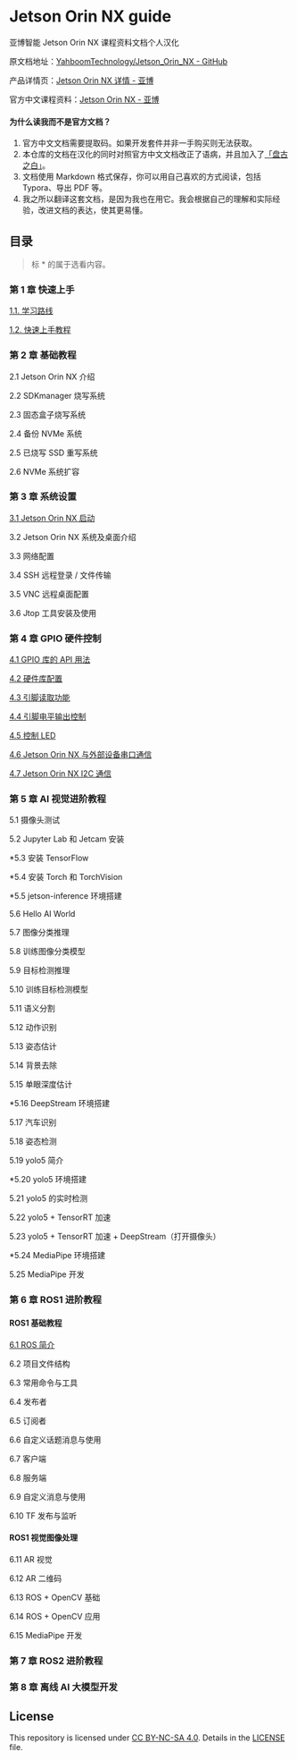 # Jetson Orin NX guide

亚博智能 Jetson Orin NX 课程资料文档个人汉化

原文档地址：[YahboomTechnology/Jetson_Orin_NX - GitHub](https://github.com/YahboomTechnology/Jetson_Orin_NX)

产品详情页：[Jetson Orin NX 详情 - 亚博](https://www.yahboom.com/tbdetails?id=550)

官方中文课程资料：[Jetson Orin NX - 亚博](https://www.yahboom.com/study/Jetson-Orin-NX)

#### 为什么读我而不是官方文档？

1. 官方中文文档需要提取码。如果开发套件并非一手购买则无法获取。
2. 本仓库的文档在汉化的同时对照官方中文文档改正了语病，并且加入了[「盘古之白」](https://xiaoquankong.ai/zh/posts/chinese-document-typesetting-specification-spacing-of-pangu/)。
3. 文档使用 Markdown 格式保存，你可以用自己喜欢的方式阅读，包括 Typora、导出 PDF 等。
4. 我之所以翻译这套文档，是因为我也在用它。我会根据自己的理解和实际经验，改进文档的表达，使其更易懂。

## 目录

> 标 * 的属于选看内容。

### 第 1 章 快速上手

[1.1. 学习路线](1%20快速上手/1.1%20学习路线.md)

[1.2. 快速上手教程](1%20快速上手/1.2%20快速上手教程.md)

### 第 2 章 基础教程

2.1 Jetson Orin NX 介绍

2.2 SDKmanager 烧写系统

2.3 固态盒子烧写系统

2.4 备份 NVMe 系统

2.5 已烧写 SSD 重写系统

2.6 NVMe 系统扩容

### 第 3 章 系统设置

[3.1 Jetson Orin NX 启动](3%20系统设置/3.1%20Jetson%20Orin%20NX%20启动.md)

3.2 Jetson Orin NX 系统及桌面介绍

3.3 网络配置

3.4 SSH 远程登录 / 文件传输

3.5 VNC 远程桌面配置

3.6 Jtop 工具安装及使用

### 第 4 章 GPIO 硬件控制

[4.1 GPIO 库的 API 用法](4%20GPIO%20硬件控制/4.1%20GPIO%20库的%20API%20用法.md)

[4.2 硬件库配置](4%20GPIO%20硬件控制/4.2%20硬件库配置.md)

[4.3 引脚读取功能](4%20GPIO%20硬件控制/4.3%20引脚读取功能.md)

[4.4 引脚电平输出控制](4%20GPIO%20硬件控制/4.4%20引脚电平输出控制.md)

[4.5 控制 LED](4%20GPIO%20硬件控制/4.5%20控制%20LED.md)

[4.6 Jetson Orin NX 与外部设备串口通信](4%20GPIO%20硬件控制/4.6%20Jetson%20Orin%20NX%20与外部设备串口通信.md)

[4.7 Jetson Orin NX I2C 通信](4%20GPIO%20硬件控制/4.7%20Jetson%20Orin%20NX%20I2C%20通信.md)

### 第 5 章 AI 视觉进阶教程

5.1 摄像头测试

5.2 Jupyter Lab 和 Jetcam 安装

*5.3 安装 TensorFlow

*5.4 安装 Torch 和 TorchVision

*5.5 jetson-inference 环境搭建

5.6 Hello AI World

5.7 图像分类推理

5.8 训练图像分类模型

5.9 目标检测推理

5.10 训练目标检测模型

5.11 语义分割

5.12 动作识别

5.13 姿态估计

5.14 背景去除

5.15 单眼深度估计

*5.16 DeepStream 环境搭建

5.17 汽车识别

5.18 姿态检测

5.19 yolo5 简介

*5.20 yolo5 环境搭建

5.21 yolo5 的实时检测

5.22 yolo5 + TensorRT 加速

5.23 yolo5 + TensorRT 加速 + DeepStream（打开摄像头）

*5.24 MediaPipe 环境搭建

5.25 MediaPipe 开发

### 第 6 章 ROS1 进阶教程

#### ROS1 基础教程

[6.1 ROS 简介](./6%20ROS1%20进阶教程/6.1%20ROS%20简介.md)

6.2 项目文件结构

6.3 常用命令与工具

6.4 发布者

6.5 订阅者

6.6 自定义话题消息与使用

6.7 客户端

6.8 服务端

6.9 自定义消息与使用

6.10 TF 发布与监听

#### ROS1 视觉图像处理

6.11 AR 视觉

6.12 AR 二维码

6.13 ROS + OpenCV 基础

6.14 ROS + OpenCV 应用

6.15 MediaPipe 开发

### 第 7 章 ROS2 进阶教程

### 第 8 章 离线 AI 大模型开发

## License

This repository is licensed under [CC BY-NC-SA 4.0](https://creativecommons.org/licenses/by-nc-sa/4.0/).
Details in the [LICENSE](LICENSE) file.
